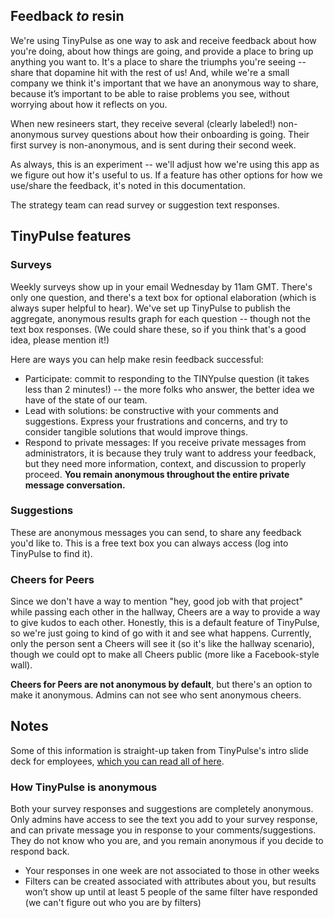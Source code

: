 ## Feedback *to* resin

We're using TinyPulse as one way to ask and receive feedback about how you're doing, about how things are going, and provide a place to bring up anything you want to. It's a place to share the triumphs you're seeing -- share that dopamine hit with the rest of us! And, while we're a small company we think it's important that we have an anonymous way to share, because it’s important to be able to raise problems you see, without worrying about how it reflects on you.

When new resineers start, they receive several (clearly labeled!) non-anonymous survey questions about how their onboarding is going. Their first survey is non-anonymous, and is sent during their second week.

As always, this is an experiment -- we'll adjust how we're using this app as we figure out how it's useful to us. If a feature has other options for how we use/share the feedback, it's noted in this documentation.

The strategy team can read survey or suggestion text responses.

## TinyPulse features

### Surveys
Weekly surveys show up in your email Wednesday by 11am GMT. There's only one question, and there's a text box for optional elaboration (which is always super helpful to hear). We've set up TinyPulse to publish the aggregate, anonymous results graph for each question -- though not the text box responses. (We could share these, so if you think that's a good idea, please mention it!)

Here are ways you can help make resin feedback successful:
* Participate: commit to responding to the TINYpulse question (it takes less than 2 minutes!) -- the more folks who answer, the better idea we have of the state of our team.
* Lead with solutions: be constructive with your comments and suggestions. Express your frustrations and concerns, and try to consider tangible solutions that would improve things.
* Respond to private messages: If you receive private messages from administrators, it is because they truly want to address your feedback, but they need more information, context, and discussion to properly proceed. **You remain anonymous throughout the entire private message conversation.**

### Suggestions
These are anonymous messages you can send, to share any feedback you'd like to. This is a free text box you can always access (log into TinyPulse to find it). 

### Cheers for Peers
Since we don't have a way to mention "hey, good job with that project" while passing each other in the hallway, Cheers are a way to provide a way to give kudos to each other. Honestly, this is a default feature of TinyPulse, so we're just going to kind of go with it and see what happens. Currently, only the person sent a Cheers will see it (so it's like the hallway scenario), though we could opt to make all Cheers public (more like a Facebook-style wall). 

**Cheers for Peers are not anonymous by default**, but there's an option to make it anonymous. Admins can not see who sent anonymous cheers.

## Notes
Some of this information is straight-up taken from TinyPulse's intro slide deck for employees, [which you can read all of here](https://docs.google.com/presentation/d/1mqEpEpfpxTL8HrW4M6wEoJvcU8YLv7auRoqCSoUkt8k/edit#slide=id.p16).

### How TinyPulse is anonymous
Both your survey responses and suggestions are completely anonymous. Only admins have access to see the text you add to your survey response, and can private message you in response to your comments/suggestions. They do not know who you are, and you remain anonymous if you decide to respond back.
* Your responses in one week are not associated to those in other weeks
* Filters can be created associated with attributes about you, but results won’t show up until at least 5 people of the same filter have responded (we can't figure out who you are by filters)


